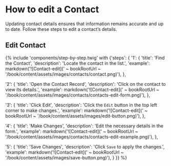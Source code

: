 # How to edit a Contact

Updating contact details ensures that information remains accurate and up to date. Follow these steps to edit a contact’s details.

## Edit Contact

{% include 'components/step-by-step.twig' with {'steps': {
  '1': {
    'title': 'Find the Contact',
    'description': 'Locate the contact in the list.',
    'example': markdown('![Contact-edit](' ~ bookRootUrl ~ '/book/content/assets/images/contacts/contact.png)'),
  },

  '2': {
    'title': 'Open the Contact Record',
    'description': 'Click on the contact to view its details.',
    'example': markdown('![Contact-edit](' ~ bookRootUrl ~ '/book/content/assets/images/contacts/contacts-edit-form.png)'),
  },

  '3': {
    'title': 'Click Edit',
    'description': 'Click the `Edit` button in the top left corner to make changes.',
    'example': markdown('![Contact-edit](' ~ bookRootUrl ~ '/book/content/assets/images/edit-button.png)'),
  },

  '4': {
    'title': 'Make Changes',
    'description': 'Edit the necessary details in the form.',
    'example': markdown('![Contact-edit](' ~ bookRootUrl ~ '/book/content/assets/images/contacts/contacts-edit-example.png)'),
  },

  '5': {
    'title': 'Save Changes',
    'description': 'Click `Save` to apply the changes.',
    'example': markdown('![Contact-edit](' ~ bookRootUrl ~ '/book/content/assets/images/save-button.png)'),
  }
}} %}
